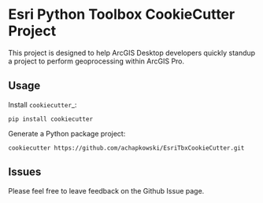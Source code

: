# Esri Python Toolbox CookieCutter Project

This project is designed to help ArcGIS Desktop developers quickly standup a project to perform geoprocessing within ArcGIS Pro.

Usage
-----

Install `cookiecutter`_:

    pip install cookiecutter

Generate a Python package project:


    cookiecutter https://github.com/achapkowski/EsriTbxCookieCutter.git

Issues
------

Please feel free to leave feedback on the Github Issue page.


